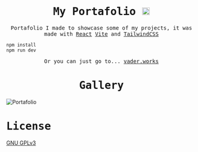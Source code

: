 <h1 align="center">
    <samp> My Portafolio <a href="https://vader-7.github.io/Ty-Works/" target="_blank">
        <img src="https://user-images.githubusercontent.com/66812754/208713388-aff1c2ca-eee3-4c98-bb3e-24c3bdbcb863.png" alt="Ty-Works" width="20px" height="20px">
    </a></samp>
</h1>

<p align="center" >
<samp>
     Portafolio I made to showcase some of my projects, it was made with <a href="https://reactjs.org" target="_blank">React</a> <a href="https://vitejs.dev" target="_blank">Vite</a> and <a href="https://tailwindcss.com/" target="_blank">TailwindCSS</a>
    </samp>
</p>

<samp>

```
npm install 
npm run dev
```
</samp>
<p align="center" >
<samp>
     Or you can just go to... <a href="https://vader.works">vader.works</a>
    </samp>
</p>
<h1 align="center">
    <samp>Gallery</samp>
</h1>

![Portafolio](https://user-images.githubusercontent.com/66812754/209484725-de5bf85c-5573-4f80-87ba-ceece818f80f.png)

<h1 align="start">
    <samp>License</samp>
    
</h1>
<p align="center">
 <samp>


[GNU GPLv3](LICENSE)
</samp>
</p>


